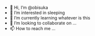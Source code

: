 - 👋 Hi, I’m @obisuka
- 👀 I’m interested in sleeping
- 🌱 I’m currently learning whatever is this
- 💞️ I’m looking to collaborate on ...
- 📫 How to reach me ...

<!---
obisuka/obisuka is a ✨ special ✨ repository because its `README.md` (this file) appears on your GitHub profile.
You can click the Preview link to take a look at your changes.
--->
